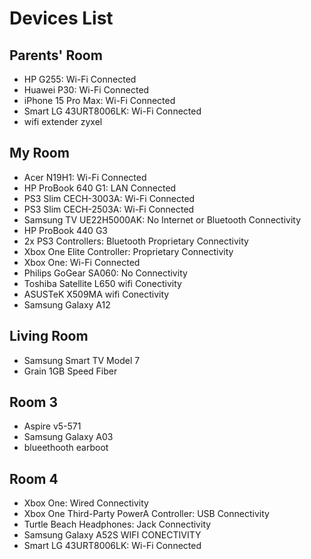 # Devices List

## Parents' Room
- HP G255: Wi-Fi Connected
- Huawei P30: Wi-Fi Connected
- iPhone 15 Pro Max: Wi-Fi Connected
- Smart LG 43URT8006LK: Wi-Fi Connected
- wifi extender zyxel

## My Room
- Acer N19H1: Wi-Fi Connected
- HP ProBook 640 G1: LAN Connected
- PS3 Slim CECH-3003A: Wi-Fi Connected
- PS3 Slim CECH-2503A: Wi-Fi Connected
- Samsung TV UE22H5000AK: No Internet or Bluetooth Connectivity
- HP ProBook 440 G3
- 2x PS3 Controllers: Bluetooth Proprietary Connectivity
- Xbox One Elite Controller: Proprietary Connectivity
- Xbox One: Wi-Fi Connected
- Philips GoGear SA060: No Connectivity
- Toshiba Satellite L650 wifi Conectivity
- ASUSTeK X509MA wifi Conectivity
- Samsung Galaxy A12

## Living Room
- Samsung Smart TV Model 7
- Grain 1GB Speed Fiber

## Room 3
- Aspire v5-571
- Samsung Galaxy A03
- blueethooth earboot

## Room 4
- Xbox One: Wired Connectivity
- Xbox One Third-Party PowerA Controller: USB Connectivity
- Turtle Beach Headphones: Jack Connectivity
- Samsung Galaxy A52S WIFI CONECTIVITY
- Smart LG 43URT8006LK: Wi-Fi Connected

